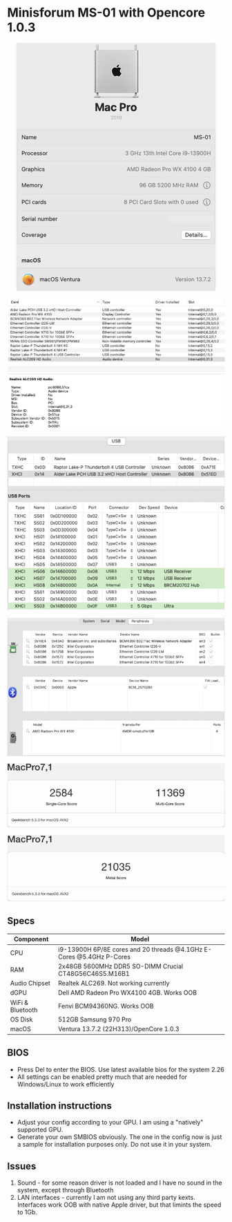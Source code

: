 # Minisforum MS-01 with Opencore 1.0.3
<p align="center">
  <img src="Docs/MacPro.png" align=center">
 </p>
 <p align="center">
  <img src="Docs/PCI.png" align=center">
 </p>
 <p align="center">
  <img src="Docs/USB.png" align=center">
 </p>
 <p align="center">
  <img src="Docs/Peripherals.png" align=center">
 </p>
 <p align="center">
  <img src="Docs/CPU.png" align=center">
 </p>
  <p align="center">
  <img src="Docs/Metal.png" align=center">
 </p>

## Specs
| **Component** | **Model** |
| ------------- | --------- |
| CPU | i9-13900H 6P/8E cores and 20 threads @4.1GHz E-Cores @5.4GHz P-Cores |
| RAM | 2x48GB 5600MHz DDR5 SO-DIMM Crucial CT48G56C46S5.M16B1 |
| Audio Chipset | Realtek ALC269. Not working currently |
| dGPU | Dell AMD Radeon Pro WX4100 4GB. Works OOB |
| WiFi & Bluetooth | Fenvi BCM94360NG. Works OOB |
| OS Disk | 512GB Samsung 970 Pro |
| macOS | Ventura 13.7.2 (22H313)/OpenCore 1.0.3

## BIOS
- Press Del to enter the BIOS. Use latest available bios for the system 2.26
- All settings can be enabled pretty much that are needed for Windows/Linux to work efficiently

## Installation instructions
- Adjust your config according to your GPU. I am using a "natively" supported GPU.
- Generate your own SMBIOS obviously. The one in the config now is just a sample for installation purposes only. Do not use it in your system.


## Issues
1. Sound - for some reason driver is not loaded and I have no sound in the system, except through Bluetooth
2. LAN interfaces - currently I am not using any third party kexts. Interfaces work OOB with native Apple driver, but that limints the speed to 1Gb.